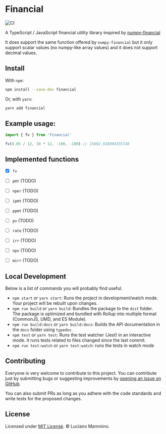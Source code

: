 # Financial

![CI](https://github.com/lmammino/financial/workflows/CI/badge.svg)

A TypeScript / JavaScript financial utility library inspired by [numpy-financial](https://github.com/numpy/numpy-financial/)

It does support the same function offered by `numpy-financial` but it only support scalar values (no numpy-like array values) and it does not support decimal values.


## Install

With `npm`:

```bash
npm install --save-dev financial
```

Or, with `yarn`:

```bash
yarn add financial
```


## Example usage:

```javascript
import { fv } from 'financial'

fv(0.05 / 12, 10 * 12, -100, -100) // 15692.928894335748
```


## Implemented functions

 - [X] `fv`
 - [ ] `pmt` (TODO)
 - [ ] `nper` (TODO)
 - [ ] `ipmt` (TODO)
 - [ ] `ppmt` (TODO)
 - [ ] `pv` (TODO)
 - [ ] `rate` (TODO)
 - [ ] `irr` (TODO)
 - [ ] `npv` (TODO)
 - [ ] `mirr` (TODO)


## Local Development

Below is a list of commands you will probably find useful.

 - `npm start` or `yarn start`: Runs the project in development/watch mode. Your project will be rebuilt upon changes.
 - `npm run build` or `yarn build`: Bundles the package to the `dist` folder. The package is optimized and bundled with Rollup into multiple format (CommonJS, UMD, and ES Module).
 - `npm run build:docs` or `yarn build:docs`: Builds the API documentation in the `docs` folder using `typedoc`.
 - `npm test` or `yarn test`: Runs the test watcher (Jest) in an interactive mode. it runs tests related to files changed since the last commit.
 - `npm run test:watch` or `yarn test:watch`: runs the tests in watch mode


## Contributing

Everyone is very welcome to contribute to this project. You can contribute just by submitting bugs or
suggesting improvements by [opening an issue on GitHub](https://github.com/lmammino/financial/issues).

You can also submit PRs as long as you adhere with the code standards and write tests for the proposed changes.

## License

Licensed under [MIT License](LICENSE). © Luciano Mammino.